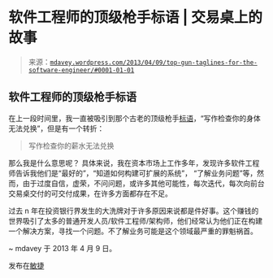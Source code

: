 <!--yml

分类：未分类

日期：2024-05-18 06:28:08

-->

# 软件工程师的顶级枪手标语 | 交易桌上的故事

> 来源：[`mdavey.wordpress.com/2013/04/09/top-gun-taglines-for-the-software-engineer/#0001-01-01`](https://mdavey.wordpress.com/2013/04/09/top-gun-taglines-for-the-software-engineer/#0001-01-01)

## 软件工程师的顶级枪手标语

在上一段时间里，我一直被吸引到那个古老的顶级枪手[标语](http://en.wikiquote.org/wiki/Top_Gun#Taglines)，“写作检查你的身体无法兑换”，但是有一个转折：

> 写作检查你的薪水无法兑换

那么我是什么意思呢？ 具体来说，我在资本市场上工作多年，发现许多软件工程师告诉我他们是“最好的”，“知道如何构建可扩展的系统”， “了解业务问题”等，然而，由于过度自信，虚荣，不问问题，或许多其他可能性，每次迭代，每次向前台交易桌交付的可交付成果，在许多方面都存在不足。

过去 n 年在投资银行界发生的大洗牌对于许多原因来说都是件好事。这个赚钱的世界吸引了太多的普通开发人员/软件工程师/架构师，他们经常认为他们正在构建一个解决方案，寻找一个问题。不了解业务可能是这个领域最严重的罪魁祸首。

~ mdavey 于 2013 年 4 月 9 日。

发布在[敏捷](https://mdavey.wordpress.com/category/agile/)

